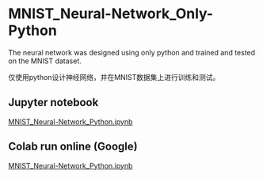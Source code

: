 # MNIST_Neural-Network_Only-Python


The neural network was designed using only python and trained and tested on the MNIST dataset.

仅使用python设计神经网络，并在MNIST数据集上进行训练和测试。

## Jupyter notebook
[MNIST_Neural-Network_Python.ipynb](MNIST_Neural_Network_Python.ipynb)


## Colab run online (Google)
[MNIST_Neural-Network_Python.ipynb](https://colab.research.google.com/drive/16lY8cf2hBSJpriKznmHkXzqWDtDU0Unu)
